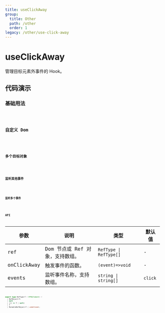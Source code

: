 ```yaml
---
title: useClickAway
group:
  title: Other
  path: /other
  order: 1
legacy: /other/use-click-away
---
```


# useClickAway

管理目标元素外事件的 Hook。

## 代码演示

### 基础用法

<code src="./demos/basic.tsx" />

### 自定义 Dom

<code src="./demos/defineDom.tsx" />

### 多个目标对象

<code src="./demos/moreDom.tsx" />

### 监听其他事件

<code src="./demos/defineEvent.tsx" />

### 监听多个事件

<code src="./demos/moreEvent.tsx" />

## API

| 参数        | 说明                            | 类型                   | 默认值  |
| ----------- | ------------------------------- | ---------------------- | ------- |
| ref         | Dom 节点或 Ref 对象，支持数组。 | `RefType \| RefType[]` | -       |
| onClickAway | 触发事件的函数。                | `(event)=>void`        | -       |
| events      | 监听事件名称，支持数组。        | `string \| string[]`   | `click` |

```typescript
export type RefType<T = HTMLElement> =
  | RefObject<T>
  | null
  | (() => T | null)
  | T
  | MutableRefObject<T | undefined>;
```
